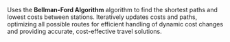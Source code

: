 Uses the **Bellman-Ford Algorithm** algorithm to find the shortest paths and lowest costs between stations.
Iteratively updates costs and paths, optimizing all possible routes for efficient handling of dynamic cost changes and providing accurate, cost-effective travel solutions.

